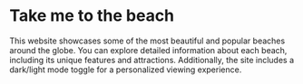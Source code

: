 # Take me to the beach
 This website showcases some of the most beautiful and popular beaches around the globe. You can explore detailed information about each beach, including its unique features and attractions. Additionally, the site includes a dark/light mode toggle for a personalized viewing experience.
